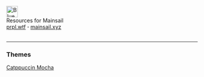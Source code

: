 <br/>

<picture>
  <source media="(prefers-color-scheme: dark)" srcset="https://raw.githubusercontent.com/catalyst-3d/catalyst/refs/heads/main/branding/catalyst-small-light.png">
  <source media="(prefers-color-scheme: light)" srcset="https://raw.githubusercontent.com/catalyst-3d/catalyst/refs/heads/main/branding/catalyst-small-dark.png">
  <img alt="Blueprint" src="https://github.com/BlueprintFramework/framework/assets/103201875/c0072c61-0135-4931-b5fa-ce4ee7d79f4a" height="30">
</picture>
<br/>
Resources for Mainsail
<br/>
<a href="https://prpl.wtf">prpl.wtf</a> <b>·</b>
<a href="https://mainsail.xyz">mainsail.xyz</a>
<br><br>

---

### Themes

[Catppuccin Mocha](https://github.com/catalyst-3d/mainsail-resources/tree/main/themes/catppuccin-mocha)
